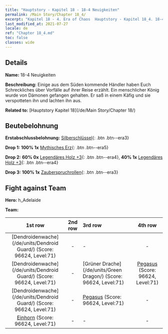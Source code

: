 ```yaml
---
title: "Hauptstory - Kapitel 18 - 18-4 Neuigkeiten"
permalink: /Main Story/Chapter 18_4/
excerpt: "Kapitel 18 - 4. Era of Chaos  Hauptstory - Kapitel 18_4. 18-4 Neuigkeiten"
last_modified_at: 2021-07-27
locale: de
ref: "Chapter 18_4.md"
toc: false
classes: wide
---
```


## Details

 **Name:** 18-4 Neuigkeiten

 **Beschreibung:** Einige aus dem Süden kommende Händler haben Euch Schreckliches über Vorfälle auf ihrer Reise erzählt. Ein menschlicher König wurde von Dämonen gefangen gehalten. Er saß in einem Käfig und sie verspotteten ihn und lachten ihn aus.

 **Related to:** [Hauptstory Kapitel 18](/de/Main Story/Chapter 18/)

## Beutebelohnung

 **Erstabschlussbelohnung:** [Silberschlüssel](/ItemsDE/con_693/){: .btn .btn--era3}

 **Drop 1:** **100% 1x** [Mythisches Erz](/ItemsDE/mat_61/){: .btn .btn--era5}

 **Drop 2:** **60% 0x** [Legendäres Holz +3](/ItemsDE/mat_55/){: .btn .btn--era4}, **40% 1x** [Legendäres Holz +3](/ItemsDE/mat_55/){: .btn .btn--era4}

 **Drop 3:** **100% 1x** [Zauberspruchrollen](/ItemsDE/con_694/){: .btn .btn--era3}


## Fight against Team
 **Hero:** h_Adelaide

 **Team:**


  | 1st row | 2nd row | 3rd row | 4th row |
  |:----:|:----:|:----|:----:|
  | [Dendroidenwache](/de/units/Dendroid Guard/) (Score: 96624, Level:71)  | - | - | - |
  | [Dendroidenwache](/de/units/Dendroid Guard/) (Score: 96624, Level:71)  | - | [Grüner Drache](/de/units/Green Dragon/) (Score: 96624, Level:71)  | [Pegasus](/de/units/Pegasus/) (Score: 96624, Level:71)  |
  | [Dendroidenwache](/de/units/Dendroid Guard/) (Score: 96624, Level:71)  | - | [Pegasus](/de/units/Pegasus/) (Score: 96624, Level:71)  | - |
  | [Einhorn](/de/units/Unicorn/) (Score: 96624, Level:71)  | - | - | - |


